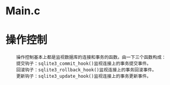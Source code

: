 # Main.c
# 操作控制
        操作控制基本上都是监视数据库的连接和事务的函数。由一下三个函数构成：
        提交钩子：sqlite3_commit_hook()监视连接上的事务提交事件。
	    回滚钩子：sqlite3_rollback_hook()监视连接上的事务回滚事件。
	    更新钩子：sqlite3_update_hook()监视连接上的事务更新事件。
